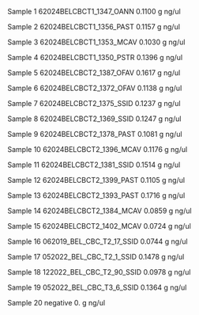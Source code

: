 Sample 1
62024BELCBCT1_1347_OANN
	0.1100 g
	ng/ul

Sample 2
62024BELCBCT1_1356_PAST
	0.1157 g
	ng/ul

Sample 3
62024BELCBCT1_1353_MCAV
	0.1030 g
	ng/ul

Sample 4
62024BELCBCT1_1350_PSTR
	0.1396 g
	ng/ul

Sample 5
62024BELCBCT2_1387_OFAV
	0.1617 g
	ng/ul

Sample 6
62024BELCBCT2_1372_OFAV
	0.1138 g
	ng/ul

Sample 7
62024BELCBCT2_1375_SSID
	0.1237 g
	ng/ul

Sample 8
62024BELCBCT2_1369_SSID
	0.1247 g
	ng/ul

Sample 9
62024BELCBCT2_1378_PAST
	0.1081 g
	ng/ul

Sample 10
62024BELCBCT2_1396_MCAV
	0.1176 g
	ng/ul

Sample 11
62024BELCBCT2_1381_SSID
	0.1514 g
	ng/ul

Sample 12
62024BELCBCT2_1399_PAST
	0.1105 g
	ng/ul

Sample 13
62024BELCBCT2_1393_PAST
	0.1716 g
	ng/ul

Sample 14
62024BELCBCT2_1384_MCAV
	0.0859 g
	ng/ul

Sample 15
62024BELCBCT2_1402_MCAV
	0.0724 g
	ng/ul

Sample 16
062019_BEL_CBC_T2_17_SSID
	0.0744 g
	ng/ul

Sample 17
052022_BEL_CBC_T2_1_SSID
	0.1478 g
	ng/ul

Sample 18
122022_BEL_CBC_T2_90_SSID
	0.0978 g
	ng/ul

Sample 19
052022_BEL_CBC_T3_6_SSID
	0.1364 g
	ng/ul

Sample 20
negative 
	0. g
	ng/ul
